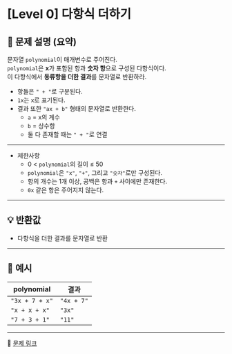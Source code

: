 # [Level 0] 다항식 더하기

## 📝 문제 설명 (요약)
문자열 `polynomial`이 매개변수로 주어진다.  
`polynomial`은 **x**가 포함된 항과 **숫자 항**으로 구성된 다항식이다.  
이 다항식에서 **동류항을 더한 결과**를 문자열로 반환하라.  

- 항들은 `" + "`로 구분된다.  
- `1x`는 `x`로 표기된다.  
- 결과 또한 `"ax + b"` 형태의 문자열로 반환한다.  
  - `a` = x의 계수  
  - `b` = 상수항  
  - 둘 다 존재할 때는 `" + "`로 연결  

---

- 제한사항  
  - 0 < `polynomial`의 길이 ≤ 50  
  - `polynomial`은 `"x"`, `"+"`, 그리고 `"숫자"`로만 구성된다.  
  - 항의 개수는 1개 이상, 공백은 항과 `+` 사이에만 존재한다.  
  - `0x` 같은 항은 주어지지 않는다.

---

## 💡 반환값  
- 다항식을 더한 결과를 문자열로 반환  

---

## 💬 예시

| polynomial | 결과 |
|-------------|------|
| `"3x + 7 + x"` | `"4x + 7"` |
| `"x + x + x"` | `"3x"` |
| `"7 + 3 + 1"` | `"11"` |

---

🔗 [문제 링크](https://school.programmers.co.kr/learn/courses/30/lessons/120863)
